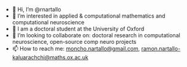 - 👋 Hi, I’m @rnartallo
- 👀 I’m interested in applied & computational mathematics and computational neuroscience
- 🌱 I am a doctoral student at the University of Oxford
- 💞️ I’m looking to collaborate on: doctoral research in computational neuroscience, open-source comp neuro projects
- 📫 How to reach me: moncho.nartallo@gmail.com, ramon.nartallo-kaluarachchi@maths.ox.ac.uk
